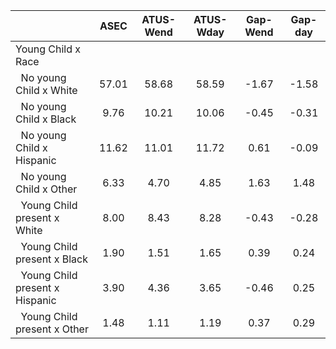 
|                      |         ASEC |    ATUS-Wend |    ATUS-Wday |     Gap-Wend |      Gap-day |
| -------------------- | :----------: | :----------: | :----------: | :----------: | :----------: |
| Young Child x Race   |              |              |              |              |              |
| &nbsp;&nbsp;No young Child x White |        57.01 |        58.68 |        58.59 |        -1.67 |        -1.58 |
| &nbsp;&nbsp;No young Child x Black |         9.76 |        10.21 |        10.06 |        -0.45 |        -0.31 |
| &nbsp;&nbsp;No young Child x Hispanic |        11.62 |        11.01 |        11.72 |         0.61 |        -0.09 |
| &nbsp;&nbsp;No young Child x Other |         6.33 |         4.70 |         4.85 |         1.63 |         1.48 |
| &nbsp;&nbsp;Young Child present x White |         8.00 |         8.43 |         8.28 |        -0.43 |        -0.28 |
| &nbsp;&nbsp;Young Child present x Black |         1.90 |         1.51 |         1.65 |         0.39 |         0.24 |
| &nbsp;&nbsp;Young Child present x Hispanic |         3.90 |         4.36 |         3.65 |        -0.46 |         0.25 |
| &nbsp;&nbsp;Young Child present x Other |         1.48 |         1.11 |         1.19 |         0.37 |         0.29 |

